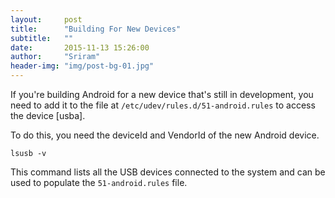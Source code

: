```yaml
---
layout:     post
title:      "Building For New Devices"
subtitle:   ""
date:       2015-11-13 15:26:00
author:     "Sriram"
header-img: "img/post-bg-01.jpg"
---
```



If you're building Android for a new device that's still in development, you need to add it to the file at `/etc/udev/rules.d/51-android.rules` to access the device [usba].

To do this, you need the deviceId and VendorId of the new Android device. 

`lsusb -v`

This command lists all the USB devices connected to the system and can be used to populate the `51-android.rules` file.


[^usba]:[https://source.android.com/source/initializing.html#configuring-usb-access :](Configuring USB Access)



